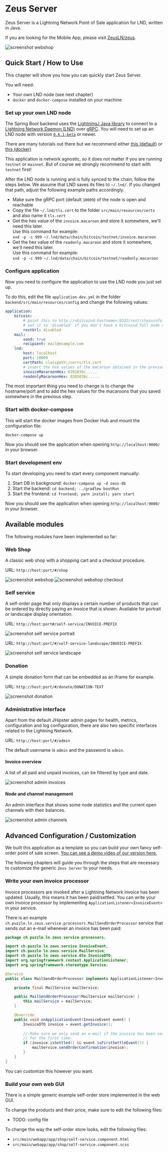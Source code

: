 # Zeus Server

Zeus Server is a Lightning Network Point of Sale application for LND, written in Java.

If you are looking for the Mobile App, please visit [ZeusLN/zeus](https://github.com/ZeusLN/zeus).

![screenshot webshop](doc/screenshot-webshop.png)


## Quick Start / How to Use

This chapter will show you how you can quickly start Zeus Server.

You will need:
* Your own LND node (see next chapter)
* `docker` and `docker-compose` installed on your machine


### Set up your own LND node

The Spring Boot backend uses the
[LightningJ Java library](https://www.lightningj.org/) to connect to a
[Lightning Network Daemon (LND)](https://github.com/lightningnetwork/lnd) over
[gRPC](https://grpc.io/). You will need to set up an LND node with version
[`0.6.1-beta`](https://github.com/lightningnetwork/lnd/releases/tag/v0.6.1-beta)
or newer.

There are many tutorials out there but we recommend either 
[this (default)](https://github.com/lightningnetwork/lnd/blob/master/docs/INSTALL.md)
or
[this (docker)](https://github.com/lightningnetwork/lnd/blob/master/docs/DOCKER.md)

This application is network agnostic, so it does not matter if you are running
`testnet` or `mainnet`. But of course we strongly recommend to start with
`testnet` first!

After the LND node is running and is fully synced to the chain, follow the steps
below. We assume that LND saves its files to `~/.lnd/`. If you changed that
path, adjust the following example paths accordingly. 

* Make sure the gRPC port (default `10009`) of the node is open and reachable
* Copy the file `~/.lnd/tls.cert` to the folder `src/main/resources/certs` and also name it `tls.cert`
* Get the hex value of the `invoice.macaroon` and store it somewhere, we'll need
  this later.  
  Use this command for example:  
  `xxd -p -c 999 ~/.lnd/data/chain/bitcoin/testnet/invoice.macaroon`
* Get the hex value of the `readonly.macaroon` and store it somewhere, we'll need
  this later.  
  Use this command for example:  
  `xxd -p -c 999 ~/.lnd/data/chain/bitcoin/testnet/readonly.macaroon`

### Configure application

Now you need to configure the application to use the LND node you just set up.

To do this, edit the file `application-dev.yml` in the folder `backend/src/main/resources/config` and
change the following values:

```yaml
application:
    bitcoin:
        # point this to http://<bitcoind-hostname>:8332/rest/chaininfo.json if you have a full node.
        # set it to 'disabled' if you don't have a bitcoind full node running.
        restUrl: disabled
    mail:
        send: true
        recipient: mail@example.com
    lnd:
        host: localhost
        port: 10009
        certPath: classpath:/certs/tls.cert
        # insert the hex values of the macaroon obtained in the previous step here!
        invoiceMacaroonHex: 0201036c.....
        readonlyMacaroonHex: 0201036c.....
```

The most important thing you need to change is to change the hostname/port and to add the hex values for the
macaroons that you saved somewhere in the previous step.

### Start with docker-compose

This will start the docker images from Docker Hub and mount the configuration file:

`docker-compose up`

Now you should see the application when opening `http://localhost:9000/` in your browser.

### Start development env

To start developing you need to start every component manually:

1. Start DB in background: `docker-compose up -d zeus-db`
1. Start the backend: `cd backend; ../gradlew bootRun`
1. Start the frontend: `cd frontend; yarn install; yarn start`

Now you should see the application when opening `http://localhost:9000/` in your browser.

## Available modules

The following modules have been implemented so far:

### Web Shop

A classic web shop with a shopping cart and a checkout procedure.

URL: `http://host:port/#/shop`

![screenshot webshop](doc/screenshot-webshop.png)
![screenshot webshop checkout](doc/screenshot-checkout.png)

### Self service

A self-order page that only displays a certain number of products that can be ordered by directly paying an
invoice that is shown. Available for portrait or landscape display orientation.

URL: `http://host:port#/self-service/INVOICE-PREFIX`

![screenshot self service portrait](doc/screenshot-self-service.png)


URL: `http://host:port/#/self-service-landscape/INVOICE-PREFIX`

![screenshot self service landscape](doc/screenshot-self-service-landscape.png)

### Donation

A simple donation form that can be embedded as an iframe for example.

URL: `http://host:port/#/donate/DONATION-TEXT`

![screenshot donation](doc/screenshot-donation.png)

### Administrative interface

Apart from the default JHipster admin pages for health, metrics, configuration and log configuration,
there are also two specific interfaces related to the Lightning Network.

URL: `http://host:port/#/admin`

The default username is `admin` and the password is `admin`.

#### Invoice overview

A list of all paid and unpaid invoices, can be filtered by type and date.

![screenshot admin invoices](doc/screenshot-admin-invoices.png)

#### Node and channel management

An admin interface that shows some node statistics and the current open channels with their balances.

![screenshot admin channels](doc/screenshot-admin-channels.png)


## Advanced Configuration / Customization

We built this application as a template so you can build your own fancy
self-order point of sale screen.
[You can see a demo video of our version here.](https://twitter.com/gugol/status/1042658297927675905)

The following chapters will guide you through the steps that are necessary to
customize the generic `Zeus Server` to your needs.

### Write your own invoice processor

Invoice processors are invoked after a Lightning Network invoice has been
updated. Usually, this means it has been paid/settled. You can write your
own invoice processor by implementing `ApplicationListener<InvoiceEvent>` in 
your service.

There is an example `ch.puzzle.ln.zeus.service.processors.MailSendOrderProcessor`
service that sends out an e-mail whenever an invoice has been paid:

```java
package ch.puzzle.ln.zeus.service.processors;

import ch.puzzle.ln.zeus.service.InvoiceEvent;
import ch.puzzle.ln.zeus.service.MailService;
import ch.puzzle.ln.zeus.service.dto.InvoiceDTO;
import org.springframework.context.ApplicationListener;
import org.springframework.stereotype.Service;

@Service
public class MailSendOrderProcessor implements ApplicationListener<InvoiceEvent> {

    private final MailService mailService;

    public MailSendOrderProcessor(MailService mailService) {
        this.mailService = mailService;
    }

    @Override
    public void onApplicationEvent(InvoiceEvent event) {
        InvoiceDTO invoice = event.getInvoice();
        
        // Make sure we only send an e-mail if the invoice has been settled
        // for the first time.
        if (invoice.isSettled() && event.isFirstSettleEvent()) {
            mailService.sendOrderConfirmation(invoice);
        }
    }
}

```

You can customize this however you want.

### Build your own web GUI

There is a simple generic example self-order store implemented in the web GUI.

To change the products and their price, make sure to edit the following files:

* TODO: config file

To change the way the self-order store looks, edit the following files:

* `src/main/webapp/app/shop/self-service.component.html`
* `src/main/webapp/app/shop/self-service.component.scss`

